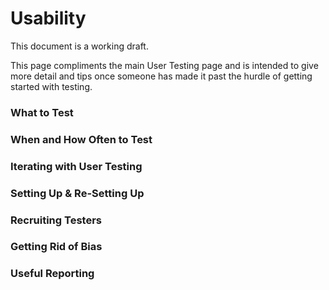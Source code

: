 # Usability

This document is a working draft.

This page compliments the main User Testing page and is intended to give more detail and tips once someone has made it past the hurdle of getting started with testing.

### What to Test

### When and How Often to Test

### Iterating with User Testing

### Setting Up & Re-Setting Up

### Recruiting Testers

### Getting Rid of Bias

### Useful Reporting